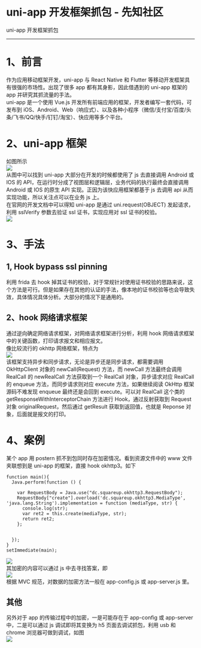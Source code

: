 

# uni-app 开发框架抓包 - 先知社区

uni-app 开发框架抓包

- - -

# 1、前言

作为应用移动框架开发，uni-app 与 React Native 和 Flutter 等移动开发框架具有很强的市场性。出现了很多 app 都有其身影，因此借遇到的 uni-app 框架的 app 并研究其抓流量的手法。  
uni-app 是一个使用 Vue.js 开发所有前端应用的框架，开发者编写一套代码，可发布到 iOS、Android、Web（响应式）、以及各种小程序（微信/支付宝/百度/头条/飞书/QQ/快手/钉钉/淘宝）、快应用等多个平台。

# 2、uni-app 框架

如图所示  
[![](assets/1698893058-f72daf26575b1384e280eedc9bf7439d.png)](https://xzfile.aliyuncs.com/media/upload/picture/20231101130426-2135e5a0-7874-1.png)  
从图中可以找到 uni-app 大部分在开发的时候都使用了 js 去直接调用 Android 或 IOS 的 API，在运行时分成了视图层和逻辑层，业务代码的执行最终会直接调用 Android 或 IOS 的原生 API 实现。正因为该快应用框架都基于 js 去调用 api 从而实现功能，所以关注点可以在业务 js 上。  
在官网的开发文档中可以得知 uni-app 是通过 uni.request(OBJECT) 发起请求，利用 sslVerify 参数去验证 ssl 证书，实现应用对 ssl 证书的校验。  
[![](assets/1698893058-b1f3a85f3e369c2e328a15d657fd85e4.png)](https://xzfile.aliyuncs.com/media/upload/picture/20231101131828-174881b8-7876-1.png)

# 3、手法

## 1, Hook bypass ssl pinning

利用 frida 去 hook 掉其证书的校验，对于常规针对使用证书校验的思路来说，这个方法是可行。但是如果存在其他的认证的手法，像本地的证书校验等也会导致失效，具体情况具体分析。大部分的情况下是通用的。

## 2、hook 网络请求框架

通过逆向确定网络请求框架，对网络请求框架进行分析，利用 hook 网络请求框架中的关键函数，打印请求报文和相应报文。  
像比较流行的 okhttp 网络框架，特点为  
[![](assets/1698893058-bba61e6ae51afaabe2c7babf4a84c752.png)](https://xzfile.aliyuncs.com/media/upload/picture/20231101133554-86c2ca7e-7878-1.png)  
该框架支持异步和同步请求，无论是异步还是同步请求，都需要调用 OkHttpClient 对象的 newCall(Request) 方法，而 newCall 方法最终会调用 RealCall 的 newRealCall 方法获取到一个 RealCall 对象，异步请求对应 RealCall 的 enqueue 方法，而同步请求则对应 execute 方法，如果继续阅读 OkHttp 框架源码不难发现 enqueue 最终还是会回到 execute。可以对 RealCall 这个类的 getResponseWithInterceptorChain 方法进行 Hook，通过反射获取到 Request 对象 originalRequest，然后通过 getResult 获取到返回值，也就是 Reponse 对象，后面就是报文的打印。

# 4、案例

某个 app 用 postern 抓不到包同时存在加密情况。看到资源文件中的 www 文件夹联想到是 uni-app 的框架，直接 hook okhttp3。如下

```plain
function main(){
  Java.perform(function () {

    var RequestBody = Java.use("dc.squareup.okhttp3.RequestBody");
    RequestBody["create"].overload('dc.squareup.okhttp3.MediaType', 'java.lang.String').implementation = function (mediaType, str) {
      console.log(str);
      var ret2 = this.create(mediaType, str);
      return ret2;
    };


  });
}
setImmediate(main);
```

[![](assets/1698893058-bf9be53d469c5e9da5de8d2c762d4423.png)](https://xzfile.aliyuncs.com/media/upload/picture/20231101133803-d3382aac-7878-1.png)  
其加密的内容可以通过 js 中去寻找答案，即  
[![](assets/1698893058-a7b1b10baf5252395ec2664f20d05e1a.png)](https://xzfile.aliyuncs.com/media/upload/picture/20231101133947-1158d4f8-7879-1.png)  
根据 MVC 规范，对数据的加密方法一般在 app-config.js 或 app-server.js 里。

## 其他

另外对于 app 的传输过程中的加密，一是可能存在于 app-config 或 app-server 中，二是可以通过 js 调试即将其变换为 h5 页面去调试抓包，利用 usb 和 chrome 浏览器可做到调试，如图  
[![](assets/1698893058-4f4a56e7575d2aaafac18bc4b7c0652a.png)](https://xzfile.aliyuncs.com/media/upload/picture/20231101134113-44e5155c-7879-1.png)
